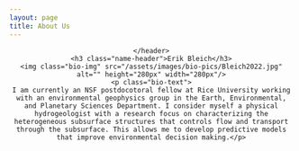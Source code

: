```yaml
---
layout: page
title: About Us
---
```

<!-- Global site tag (gtag.js) - Google Analytics -->
<script async src="https://www.googletagmanager.com/gtag/js?id=UA-146764207-1"></script>
<script>
  window.dataLayer = window.dataLayer || [];
  function gtag(){dataLayer.push(arguments);}
  gtag('js', new Date());

  gtag('config', 'UA-146764207-1');
</script>


<!-- Post -->
<section class="post">
    <header class="major">

    </header>
    <h3 class="name-header">Erik Bleich</h3>
    <img class="bio-img" src="/assets/images/bio-pics/Bleich2022.jpg" alt="" height="280px" width="280px"/>
    <p class="bio-text">
    I am currently an NSF postdocotoral fellow at Rice University working with an environmental geophysics group in the Earth, Environmental, and Planetary Sciences Department. I consider myself a physical hydrogeologist with a research focus on characterizing the heterogeneous subsurface structures that controls flow and transport through the subsurface. This allows me to develop predictive models that improve environmental decision making.</p>

</section>
